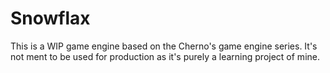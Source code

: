 # Snowflax
This is a WIP game engine based on the Cherno's game engine series.
It's not ment to be used for production as it's purely a learning project of mine.